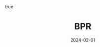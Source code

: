 ---
order: 3
title: BPR
date: 2024-02-01
categories: [AI & Data Mining, Recommender System]
tags: [Paper Review, Data Mining, RecSys, Collaborative Filtering, Latent Factor Model, Pairewise Learning, Ranking Prediction]
math: true
description: >-
    <ul type="square">
    <li><strong>Title</strong>: <a href="https://arxiv.org/abs/1205.2618"><em>BPR: Bayesian Personalized Ranking from Implicit Feedback</em></a></li>
    <li><strong>Author</strong>: <em>Rendle et al.</em></li>
    <li><strong>Publisher</strong>: <em>UAI</em></li>
    <li><strong>Published</strong>: <em>2009</em></li>
    </ul>
image:
    path: /_post_refer_img/RecommenderSystem/Thumbnail.jpg
---